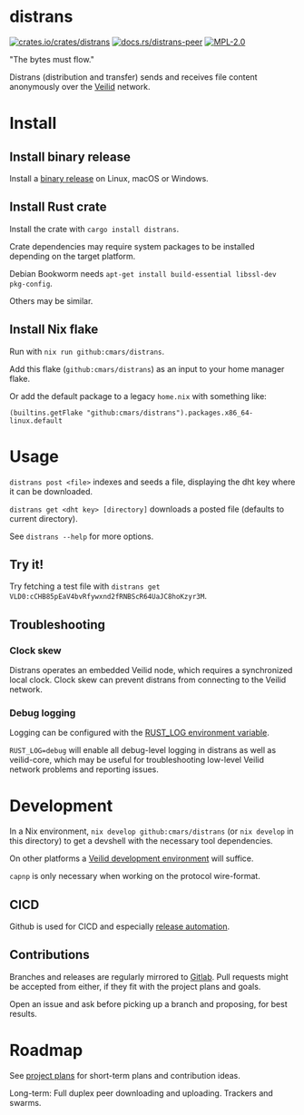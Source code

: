# distrans

[![crates.io/crates/distrans](https://img.shields.io/crates/v/distrans.svg)](https://crates.io/crates/distrans)
[![docs.rs/distrans-peer](https://img.shields.io/docsrs/distrans_peer)](https://docs.rs/distrans-peer)
[![MPL-2.0](https://img.shields.io/crates/l/distrans.svg)](./LICENSE)

"The bytes must flow."

Distrans (distribution and transfer) sends and receives file content anonymously over the [Veilid](https://veilid.com) network.

# Install

## Install binary release

Install a [binary release](https://github.com/cmars/distrans/releases) on Linux, macOS or Windows.

## Install Rust crate

Install the crate with `cargo install distrans`.

Crate dependencies may require system packages to be installed depending on the target platform.

Debian Bookworm needs `apt-get install build-essential libssl-dev pkg-config`.

Others may be similar.

## Install Nix flake

Run with `nix run github:cmars/distrans`.

Add this flake (`github:cmars/distrans`) as an input to your home manager flake.

Or add the default package to a legacy `home.nix` with something like:

    (builtins.getFlake "github:cmars/distrans").packages.x86_64-linux.default

# Usage

`distrans post <file>` indexes and seeds a file, displaying the dht key where it can be downloaded.

`distrans get <dht key> [directory]` downloads a posted file (defaults to current directory).

See `distrans --help` for more options.

## Try it!

Try fetching a test file with `distrans get VLD0:cCHB85pEaV4bvRfywxnd2fRNBScR64UaJC8hoKzyr3M`.

## Troubleshooting

### Clock skew

Distrans operates an embedded Veilid node, which requires a synchronized local clock. Clock skew can prevent distrans from connecting to the Veilid network.

### Debug logging

Logging can be configured with the [RUST_LOG environment variable](https://docs.rs/env_logger/latest/env_logger/#enabling-logging).

`RUST_LOG=debug` will enable all debug-level logging in distrans as well as veilid-core, which may be useful for troubleshooting low-level Veilid network problems and reporting issues.

# Development

In a Nix environment, `nix develop github:cmars/distrans` (or `nix develop` in this directory) to get a devshell with the necessary tool dependencies.

On other platforms a [Veilid development environment](https://gitlab.com/veilid/veilid/-/blob/2ec00e18da999dd16b8c84444bb1e60f9503e752/DEVELOPMENT.md) will suffice.

`capnp` is only necessary when working on the protocol wire-format.

## CICD

Github is used for CICD and especially [release automation](https://blog.orhun.dev/automated-rust-releases/).

## Contributions

Branches and releases are regularly mirrored to [Gitlab](https://gitlab.com/cmars232/distrans). Pull requests might be accepted from either, if they fit with the project plans and goals.

Open an issue and ask before picking up a branch and proposing, for best results.

# Roadmap

See [project plans](https://github.com/users/cmars/projects/1/views/1) for short-term plans and contribution ideas.

Long-term: Full duplex peer downloading and uploading. Trackers and swarms.
